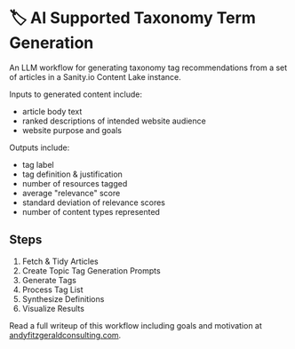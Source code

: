 # 🏷️ AI Supported Taxonomy Term Generation 
An LLM workflow for generating taxonomy tag recommendations from a set of articles in a Sanity.io Content Lake instance. 

Inputs to generated content include:

- article body text
- ranked descriptions of intended website audience
- website purpose and goals

Outputs include: 

- tag label
- tag definition & justification
- number of resources tagged
- average "relevance" score
- standard deviation of relevance scores
- number of content types represented

## Steps
1. Fetch & Tidy Articles
2. Create Topic Tag Generation Prompts
3. Generate Tags
4. Process Tag List
5. Synthesize Definitions
6. Visualize Results

Read a full writeup of this workflow including goals and motivation at [andyfitzgeraldconsulting.com](http://andyfitzgeraldconsulting.com).